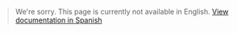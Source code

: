 >We're sorry. This page is currently not available in English.
>[View documentation in Spanish](https://www.mercadopago.com.ar/developers/es/guides/manage-account/available-money/api/)
